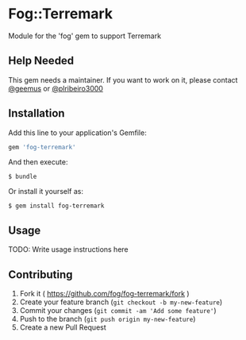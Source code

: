 # Fog::Terremark

Module for the 'fog' gem to support Terremark

## Help Needed

This gem needs a maintainer. If you want to work on it, please contact
[@geemus](mailto:geemus@gmail.com) or [@plribeiro3000](mailto:plribeiro3000@gmail.com)

## Installation

Add this line to your application's Gemfile:

```ruby
gem 'fog-terremark'
```

And then execute:

    $ bundle

Or install it yourself as:

    $ gem install fog-terremark

## Usage

TODO: Write usage instructions here

## Contributing

1. Fork it ( https://github.com/fog/fog-terremark/fork )
2. Create your feature branch (`git checkout -b my-new-feature`)
3. Commit your changes (`git commit -am 'Add some feature'`)
4. Push to the branch (`git push origin my-new-feature`)
5. Create a new Pull Request
